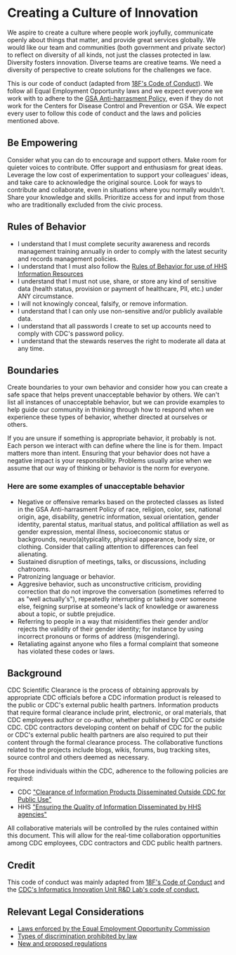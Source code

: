 # Creating a Culture of Innovation

We aspire to create a culture where people work joyfully, communicate openly
about things that matter, and provide great services globally. We would like our
team and communities (both government and private sector) to reflect on
diversity of all kinds, not just the classes protected in law. Diversity fosters
innovation. Diverse teams are creative teams. We need a diversity of perspective
to create solutions for the challenges we face.

This is our code of conduct (adapted from [18F's Code of Conduct](https://github.com/18F/code-of-conduct)).
We follow all Equal Employment Opportunity laws and we expect everyone we work
with to adhere to the [GSA Anti-harrasment Policy](http://www.gsa.gov/portal/directive/d0/content/512516),
even if they do not work for the Centers for Disease Control and Prevention or
GSA. We expect every user to follow this code of conduct and the laws and
policies mentioned above.

## Be Empowering

Consider what you can do to encourage and support others. Make room for quieter
voices to contribute. Offer support and enthusiasm for great ideas. Leverage the
low cost of experimentation to support your colleagues' ideas, and take care to
acknowledge the original source. Look for ways to contribute and collaborate,
even in situations where you normally wouldn't. Share your knowledge and skills.
Prioritize access for and input from those who are traditionally excluded from
the civic process.

## Rules of Behavior

- I understand that I must complete security awareness and records management
  training annually in order to comply with the latest security and records
  management policies.
- I understand that I must also follow the [Rules of Behavior for use of HHS Information Resources](http://www.hhs.gov/ocio/policy/hhs-rob.html)
- I understand that I must not use, share, or store any kind of sensitive data
  (health status, provision or payment of healthcare, PII, etc.) under ANY
  circumstance.
- I will not knowingly conceal, falsify, or remove information.
- I understand that I can only use non-sensitive and/or publicly available
  data.
- I understand that all passwords I create to set up accounts need to comply
  with CDC's password policy.
- I understand that the stewards reserves the right to moderate all data at any
  time.

## Boundaries

Create boundaries to your own behavior and consider how you can create a safe
space that helps prevent unacceptable behavior by others. We can't list all
instances of unacceptable behavior, but we can provide examples to help guide
our community in thinking through how to respond when we experience these types
of behavior, whether directed at ourselves or others.

If you are unsure if something is appropriate behavior, it probably is not. Each
person we interact with can define where the line is for them. Impact matters
more than intent. Ensuring that your behavior does not have a negative impact is
your responsibility. Problems usually arise when we assume that our way of
thinking or behavior is the norm for everyone.

### Here are some examples of unacceptable behavior

- Negative or offensive remarks based on the protected classes as listed in the
  GSA Anti-harrasment Policy of race, religion, color, sex, national origin,
  age, disability, genetric information, sexual orientation, gender identity,
  parental status, maritual status, and political affiliation as well as gender
  expression, mental illness, socioeconomic status or backgrounds,
  neuro(a)typicality, physical appearance, body size, or clothing. Consider
  that calling attention to differences can feel alienating.
- Sustained disruption of meetings, talks, or discussions, including chatrooms.
- Patronizing language or behavior.
- Aggresive behavior, such as unconstructive criticism, providing correction
  that do not improve the conversation (sometimes referred to as "well
  actually's"), repeatedly interrupting or talking over someone else, feigning
  surprise at someone's lack of knowledge or awareness about a topic, or subtle
  prejudice.
- Referring to people in a way that misidentifies their gender and/or rejects
  the validity of their gender identity; for instance by using incorrect
  pronouns or forms of address (misgendering).
- Retaliating against anyone who files a formal complaint that someone has
  violated these codes or laws.

## Background

CDC Scientific Clearance is the process of obtaining approvals by appropriate
CDC officials before a CDC information product is released to the public or
CDC's external public health partners. Information products that require formal
clearance include print, electronic, or oral materials, that CDC employees
author or co-author, whether published by CDC or outside CDC. CDC contractors
developing content on behalf of CDC for the public or CDC's external public
health partners are also required to put their content through the formal
clearance process. The collaborative functions related to the projects include
blogs, wikis, forums, bug tracking sites, source control and
others deemed as necessary.

For those individuals within the CDC, adherence to the following policies are
required:

- CDC ["Clearance of Information Products Disseminated Outside CDC for Public Use"](http://www.cdc.gov/maso/Policy/PublicUse.pdf)
- HHS ["Ensuring the Quality of Information Disseminated by HHS agencies"](http://aspe.hhs.gov/infoquality)

All collaborative materials will be controlled by the rules contained within
this document. This will allow for the real-time collaboration opportunities
among CDC employees, CDC contractors and CDC public health partners.

## Credit

This code of conduct was mainly adapted from [18F's Code of Conduct](https://github.com/18F/code-of-conduct)
and the [CDC's Informatics Innovation Unit R&D Lab's code of conduct.](http://www.phiresearchlab.org/?page_id=1715)

## Relevant Legal Considerations

- [Laws enforced by the Equal Employment Opportunity Commission](http://www.eeoc.gov/laws/statutes/index.cfm)
- [Types of discrimination prohibited by law](http://www.eeoc.gov/laws/types)
- [New and proposed regulations](http://www.eeoc.gov/laws/regulations/index.cfm)